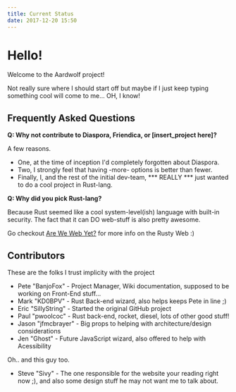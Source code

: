 ```yaml
---
title: Current Status
date: 2017-12-20 15:50
---
```


# Hello! #
Welcome to the Aardwolf project!

Not really sure where I should start off but maybe if I just keep typing something cool will come to me... OH, I know! 

## Frequently Asked Questions ##

**Q: Why not contribute to Diaspora, Friendica, or [insert_project here]?**

A few reasons. 
- One, at the time of inception I'd completely forgotten about Diaspora. 
- Two, I strongly feel that having -more- options is better than fewer. 
- Finally, I, and the rest of the initial dev-team,  *** REALLY *** just wanted to do a cool project in Rust-lang. 


**Q: Why did you pick Rust-lang?**

Because Rust seemed like a cool system-level(ish) language with built-in security. The fact that it can DO web-stuff is also pretty awesome. 

Go checkout [Are We Web Yet?](http://www.arewewebyet.org/) for more info on the Rusty Web :)


## Contributors ##

These are the folks I trust implicity with the project

- Pete "BanjoFox" - Project Manager, Wiki documentation, supposed to be working on Front-End stuff...
- Mark "KD0BPV" - Rust Back-end wizard, also helps keeps Pete in line ;)
- Eric "SillyString" - Started the original GitHub project
- Paul "pwoolcoc" - Rust back-end, rocket, diesel, lots of other good stuff!
- Jason "jfmcbrayer" - Big props to helping with architecture/design considerations
- Jen "Ghost" - Future JavaScript wizard, also offered to help with Acessibility

Oh.. and this guy too.

- Steve "Sivy" - The one responsible for the website your reading right now ;), and also some design stuff he may not want me to talk about.
